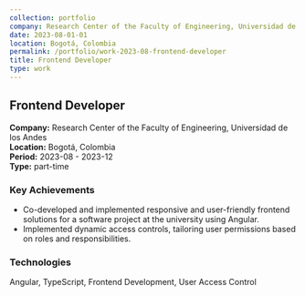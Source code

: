 ```yaml
---
collection: portfolio
company: Research Center of the Faculty of Engineering, Universidad de los Andes
date: 2023-08-01-01
location: Bogotá, Colombia
permalink: /portfolio/work-2023-08-frontend-developer
title: Frontend Developer
type: work
---
```


## Frontend Developer

**Company:** Research Center of the Faculty of Engineering, Universidad de los Andes  
**Location:** Bogotá, Colombia  
**Period:** 2023-08 - 2023-12  
**Type:** part-time  

### Key Achievements

* Co-developed and implemented responsive and user-friendly frontend solutions for a software project at the university using Angular.
* Implemented dynamic access controls, tailoring user permissions based on roles and responsibilities.

### Technologies

Angular, TypeScript, Frontend Development, User Access Control
